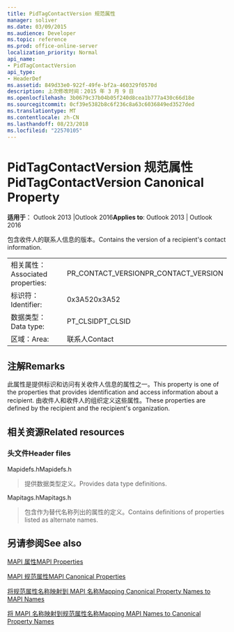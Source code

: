 ```yaml
---
title: PidTagContactVersion 规范属性
manager: soliver
ms.date: 03/09/2015
ms.audience: Developer
ms.topic: reference
ms.prod: office-online-server
localization_priority: Normal
api_name:
- PidTagContactVersion
api_type:
- HeaderDef
ms.assetid: 849d33e0-922f-49fe-bf2a-460329f0570d
description: 上次修改时间：2015 年 3 月 9 日
ms.openlocfilehash: 3b0679c37b04b05f240d8cea1b777a430c66d18e
ms.sourcegitcommit: 0cf39e5382b8c6f236c8a63c6036849ed3527ded
ms.translationtype: MT
ms.contentlocale: zh-CN
ms.lasthandoff: 08/23/2018
ms.locfileid: "22570105"
---
```

# <a name="pidtagcontactversion-canonical-property"></a><span data-ttu-id="46992-103">PidTagContactVersion 规范属性</span><span class="sxs-lookup"><span data-stu-id="46992-103">PidTagContactVersion Canonical Property</span></span>

  
  
<span data-ttu-id="46992-104">**适用于**： Outlook 2013 |Outlook 2016</span><span class="sxs-lookup"><span data-stu-id="46992-104">**Applies to**: Outlook 2013 | Outlook 2016</span></span> 
  
<span data-ttu-id="46992-105">包含收件人的联系人信息的版本。</span><span class="sxs-lookup"><span data-stu-id="46992-105">Contains the version of a recipient's contact information.</span></span>
  
|||
|:-----|:-----|
|<span data-ttu-id="46992-106">相关属性：</span><span class="sxs-lookup"><span data-stu-id="46992-106">Associated properties:</span></span>  <br/> |<span data-ttu-id="46992-107">PR_CONTACT_VERSION</span><span class="sxs-lookup"><span data-stu-id="46992-107">PR_CONTACT_VERSION</span></span>  <br/> |
|<span data-ttu-id="46992-108">标识符：</span><span class="sxs-lookup"><span data-stu-id="46992-108">Identifier:</span></span>  <br/> |<span data-ttu-id="46992-109">0x3A52</span><span class="sxs-lookup"><span data-stu-id="46992-109">0x3A52</span></span>  <br/> |
|<span data-ttu-id="46992-110">数据类型：</span><span class="sxs-lookup"><span data-stu-id="46992-110">Data type:</span></span>  <br/> |<span data-ttu-id="46992-111">PT_CLSID</span><span class="sxs-lookup"><span data-stu-id="46992-111">PT_CLSID</span></span>  <br/> |
|<span data-ttu-id="46992-112">区域：</span><span class="sxs-lookup"><span data-stu-id="46992-112">Area:</span></span>  <br/> |<span data-ttu-id="46992-113">联系人</span><span class="sxs-lookup"><span data-stu-id="46992-113">Contact</span></span>  <br/> |
   
## <a name="remarks"></a><span data-ttu-id="46992-114">注解</span><span class="sxs-lookup"><span data-stu-id="46992-114">Remarks</span></span>

<span data-ttu-id="46992-115">此属性是提供标识和访问有关收件人信息的属性之一。</span><span class="sxs-lookup"><span data-stu-id="46992-115">This property is one of the properties that provides identification and access information about a recipient.</span></span> <span data-ttu-id="46992-116">由收件人和收件人的组织定义这些属性。</span><span class="sxs-lookup"><span data-stu-id="46992-116">These properties are defined by the recipient and the recipient's organization.</span></span>
  
## <a name="related-resources"></a><span data-ttu-id="46992-117">相关资源</span><span class="sxs-lookup"><span data-stu-id="46992-117">Related resources</span></span>

### <a name="header-files"></a><span data-ttu-id="46992-118">头文件</span><span class="sxs-lookup"><span data-stu-id="46992-118">Header files</span></span>

<span data-ttu-id="46992-119">Mapidefs.h</span><span class="sxs-lookup"><span data-stu-id="46992-119">Mapidefs.h</span></span>
  
> <span data-ttu-id="46992-120">提供数据类型定义。</span><span class="sxs-lookup"><span data-stu-id="46992-120">Provides data type definitions.</span></span>
    
<span data-ttu-id="46992-121">Mapitags.h</span><span class="sxs-lookup"><span data-stu-id="46992-121">Mapitags.h</span></span>
  
> <span data-ttu-id="46992-122">包含作为替代名称列出的属性的定义。</span><span class="sxs-lookup"><span data-stu-id="46992-122">Contains definitions of properties listed as alternate names.</span></span>
    
## <a name="see-also"></a><span data-ttu-id="46992-123">另请参阅</span><span class="sxs-lookup"><span data-stu-id="46992-123">See also</span></span>



[<span data-ttu-id="46992-124">MAPI 属性</span><span class="sxs-lookup"><span data-stu-id="46992-124">MAPI Properties</span></span>](mapi-properties.md)
  
[<span data-ttu-id="46992-125">MAPI 规范属性</span><span class="sxs-lookup"><span data-stu-id="46992-125">MAPI Canonical Properties</span></span>](mapi-canonical-properties.md)
  
[<span data-ttu-id="46992-126">将规范属性名称映射到 MAPI 名称</span><span class="sxs-lookup"><span data-stu-id="46992-126">Mapping Canonical Property Names to MAPI Names</span></span>](mapping-canonical-property-names-to-mapi-names.md)
  
[<span data-ttu-id="46992-127">将 MAPI 名称映射到规范属性名称</span><span class="sxs-lookup"><span data-stu-id="46992-127">Mapping MAPI Names to Canonical Property Names</span></span>](mapping-mapi-names-to-canonical-property-names.md)

